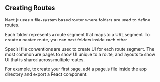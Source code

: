## Creating Routes
Next.js uses a file-system based router where folders are used to define routes.

Each folder represents a route segment that maps to a URL segment. To create a nested route, you can nest folders inside each other.

Special file conventions are used to create UI for each route segment. The most common are pages to show UI unique to a route, and layouts to show UI that is shared across multiple routes.

For example, to create your first page, add a page.js file inside the app directory and export a React component:

